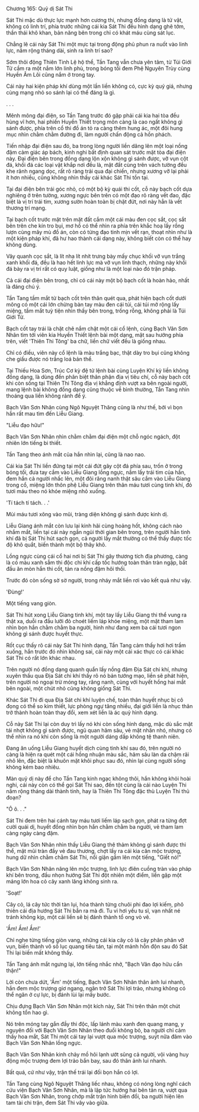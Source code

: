 




Chương 165: Quỷ dị Sát Thi


Sát Thi mặc dù thực lực mạnh hơn cương thi, nhưng đồng dạng là tử vật, không có linh trí, phía trước những cái kia Sát Thi đều hình dạng ghê tởm, thần thái khô khan, bản năng bên trong chỉ có khát máu cùng sát lục.

Chẳng lẽ cái này Sát Thi một mực tại trong động phủ phun ra nuốt vào linh lực, năm rộng tháng dài, sinh ra linh trí sao?

Sớm thôi động Thiên Tinh Lệ hộ thể, Tần Tang vẫn chưa yên tâm, từ Túi Giới Tử cầm ra một nắm lớn linh phù, trong bóng tối đem Phệ Nguyên Trùy cùng Huyền Âm Lôi cũng nắm ở trong tay.

Cái này hai kiện pháp khí dùng một lần liền không có, cực kỳ quý giá, nhưng cùng mạng nhỏ so sánh lại có thể đáng là gì.

. . .

Mênh mông đại điện, so Tần Tang trước đó gặp phải cái kia hai tòa đều hùng vĩ hơn, hai phiến Huyền Thiết trọng môn càng là cao ngất không gì sánh được, phía trên cổ thi đồ án tỏ ra càng thêm hung ác, một đôi hung mục nhìn chằm chằm đường đi, làm người chấn động cả hồn phách.

Tiến nhập đại điện sau đó, ba trong lòng người liền dâng lên một loại nồng đậm cảm giác áp bách, kinh nghi bất định quan sát trước mặt tòa đại điện này. Đại điện bên trong đồng dạng lộn xộn không gì sánh được, vỡ vụn cột đá, khối đá các loại vật khắp nơi đều là, mặt đất cùng trên vách tường đều khe rãnh ngang dọc, rất rõ ràng trải qua đại chiến, nhưng xương vỡ lại phải ít hơn nhiều, cũng không nhìn thấy cái khác Sát Thi tồn tại.

Tại đại điện bên trái góc nhỏ, có một bộ kỳ quái thi cốt, cỗ này bạch cốt dựa nghiêng ở trên tường, xương ngực bên trên có một đạo rõ ràng vết đao, đặc biệt là vị trí trái tim, xương sườn hoàn toàn bị chặt đứt, nơi này hẳn là vết thương trí mạng.

Tại bạch cốt trước mặt trên mặt đất cắm một cái màu đen cọc sắt, cọc sắt bên trên che kín tro bụi, mơ hồ có thể nhìn ra phía trên khắc hoạ lấy rồng lượn cùng mây mù đồ án, còn có từng đạo tinh mịn vết rạn, thoạt nhìn như là một kiện pháp khí, đã hư hao thành cái dạng này, không biết còn có thể hay không dùng.

Vây quanh cọc sắt, là lít nha lít nhít trưng bày mấy chục khối vỡ vụn trắng xanh khối đá, đều là hao hết linh lực mà vỡ vụn linh thạch, những này khối đá bày ra vị trí rất có quy luật, giống như là một loại nào đó trận pháp.

Cả cái đại điện bên trong, chỉ có cái này một bộ bạch cốt là hoàn hảo, nhất là đáng chú ý.

Tần Tang tầm mắt từ bạch cốt trên thân quét qua, phát hiện bạch cốt dưới mông có một cái lớn chừng bàn tay màu đen cái túi, cái túi mở rộng lấy miệng, tầm mắt tuỳ tiện nhìn thấy bên trong, trống rỗng, không phải là Túi Giới Tử.

Bạch cốt tay trái là chặt chẽ nắm chặt một cái cổ lệnh, cùng Bạch Vân Sơn Nhân tìm tới viên kia Huyền Thiết lệnh bài một dạng, mặt sau hướng phía trên, viết 'Thiên Thi Tông' ba chữ, liền chữ viết đều là giống nhau.

Chỉ có điều, viên này cổ lệnh là màu trắng bạc, thật dày tro bụi cũng không che giấu được nó trắng loá bản thể.

Tại Thiếu Hoa Sơn, Trúc Cơ kỳ đệ tử lệnh bài cùng Luyện Khí kỳ liền không đồng dạng, là dùng đến phân biệt thân phận địa vị tiêu chí, cỗ này bạch cốt khi còn sống tại Thiên Thi Tông địa vị khẳng định vượt xa bên ngoài người, mang lệnh bài không đồng dạng cũng thuộc về bình thường, Tần Tang nhìn thoáng qua liền không rảnh để ý.

Bạch Vân Sơn Nhân cùng Ngô Nguyệt Thăng cũng là như thế, bởi vì bọn hắn rất mau tìm đến Liễu Giang.

"Liễu đạo hữu!"

Bạch Vân Sơn Nhân nhìn chằm chằm đại điện một chỗ ngóc ngách, đột nhiên lớn tiếng bi thiết.

Tần Tang theo ánh mắt của hắn nhìn lại, cũng là nao nao.

Cái kia Sát Thi liền đứng tại một cái đứt gãy cột đá phía sau, trốn ở trong bóng tối, đưa tay cắm vào Liễu Giang lồng ngực, nắm lấy trái tim của hắn, đem hắn cả người nhấc lên, một đôi răng nanh thật sâu cắm vào Liễu Giang trong cổ, miệng lớn thôn phệ Liễu Giang trên thân máu tươi cùng tinh khí, đỏ tươi máu theo nó khóe miệng nhỏ xuống.

'Tí tách tí tách. . .'

Mùi máu tươi xông vào mũi, tràng diện không gì sánh được kinh dị.

Liễu Giang ánh mắt còn lưu lại kinh hãi cùng hoảng hốt, không cách nào nhắm mắt, liền tại cái này ngắn ngủi thời gian bên trong, trên người hắn tinh khí đã bị Sát Thi hút sạch gọn, cả người lấy mắt thường có thể thấy được tốc độ khô quắt, biến thành một bộ thây khô.

Lồng ngực cùng cái cổ hai nơi bị Sát Thi gây thương tích địa phương, càng là có màu xanh sẫm thi độc chi khí cấp tốc hướng toàn thân tràn ngập, bắt đầu ăn mòn hắn thi cốt, tản ra nồng đậm hôi thối.

Trước đó còn sống sờ sờ người, trong nháy mắt liền rơi vào kết quả như vậy.

'Đùng!'

Một tiếng vang giòn.

Sát Thi hút xong Liễu Giang tinh khí, một tay lấy Liễu Giang thi thể vung ra thật xa, duỗi ra đầu lưỡi đỏ choét liếm láp khóe miệng, một mặt tham lam nhìn bọn hắn chằm chằm ba người, hình như đang xem ba cái tươi ngon không gì sánh được huyết thực.

Rốt cục thấy rõ cái này Sát Thi hình dạng, Tần Tang cảm thấy hơi hơi trầm xuống, hắn trước đó nhìn không sai, cái này một cái xác thực có cái khác Sát Thi có rất lớn khác nhau.

Trên người nó đồng dạng quanh quẩn lấy nồng đậm Địa Sát chi khí, nhưng xuyên thấu qua Địa Sát chi khí thấy rõ nó bản tướng mạo, liền sẽ phát hiện, trên người nó ngoại trừ móng tay, răng nanh, cùng với huyết hồng hai mắt bên ngoài, một chút nhỏ cũng không giống Sát Thi.

Khác Sát Thi đi qua Địa Sát chi khí luyện chế, toàn thân huyết nhục bị cô đọng có thể so kim thiết, lực phòng ngự tăng nhiều, đại giới liền là nhục thân trở thành hoàn toàn thay đổi, xem xét liền là ác quỷ hình dạng.

Cỗ này Sát Thi lại còn duy trì lấy nó khi còn sống hình dạng, mặc dù sắc mặt tái nhợt không gì sánh được, ngũ quan hãm sâu, vẻ mặt nhăn nhó, nhưng có thể nhìn ra nó khi còn sống là một người dáng dấp không tệ thanh niên.

Đang ăn uống Liễu Giang huyết dịch cùng tinh khí sau đó, trên người nó càng là hiện ra quét một cái hồng nhuận màu sắc, hãm sâu làn da chậm rãi nhô lên, đặc biệt là khuôn mặt khôi phục sau đó, nhìn lại cùng người sống không kém bao nhiêu.

Màn quỷ dị này để cho Tần Tang kinh ngạc không thôi, hắn không khỏi hoài nghi, cái này còn có thể gọi Sát Thi sao, đến tột cùng là cái nào Luyện Thi năm rộng tháng dài thành tinh, hay là Thiên Thi Tông đặc thù Luyện Thi thủ đoạn?

"Ô ô. . ."

Sát Thi đem trên hai cánh tay máu tươi liếm láp sạch gọn, phát ra từng đợt cười quái dị, huyết đồng nhìn bọn hắn chằm chằm ba người, vẻ tham lam càng ngày càng đậm.

Bạch Vân Sơn Nhân nhìn thấy Liễu Giang thê thảm không gì sánh được thi thể, mặt mũi tràn đầy vẻ đau thương, chợt lấy ra cái kia căn mộc trượng, hung dữ nhìn chằm chằm Sát Thi, nổi giận gầm lên một tiếng, "Giết nó!"

Bạch Vân Sơn Nhân nâng lên mộc trượng, linh lực điên cuồng tràn vào pháp khí bên trong, đầu nhọn hướng Sát Thi đột nhiên một điểm, liền gặp một mảng lớn hoa cỏ cây xanh lăng không sinh ra.

'Soạt!'

Cây cỏ, lá cây tức thời tàn lụi, hóa thành từng chuôi phi đao lợi kiếm, phô thiên cái địa hướng Sát Thi bắn ra mà đi. Tu vi hơi yếu tu sĩ, vạn nhất né tránh không kịp, một cái liền sẽ bị đánh thành tổ ong vò vẽ.

'Ầm! Ầm! Ầm!'

Chỉ nghe từng tiếng giòn vang, những cái kia cây cỏ lá cây phân phân vỡ vụn, biến thành vô số lục quang tiêu tán, tại một mảnh hỗn độn sau đó Sát Thi lại biến mất không thấy.

Tần Tang ánh mắt ngưng lại, lớn tiếng nhắc nhở, "Bạch Vân đạo hữu cẩn thận!"

Lời còn chưa dứt, 'Ầm' một tiếng, Bạch Vân Sơn Nhân thân ảnh lui nhanh, hắn đem mộc trượng giơ ngang, ngăn trở Sát Thi lợi trảo, nhưng không có thể ngăn ở cự lực, bị đánh lùi lại mấy bước.

Chịu đựng Bạch Vân Sơn Nhân một kích này, Sát Thi trên thân một chút không tổn hao gì.

Nó trên móng tay gắn đầy thi độc, lấp lánh màu xanh đen quang mang, y nguyên đối với Bạch Vân Sơn Nhân theo đuổi không bỏ, ba người chỉ cảm thấy hoa mắt, Sát Thi một cái tay lại vượt qua mộc trượng, suýt nữa đâm vào Bạch Vân Sơn Nhân lồng ngực.

Bạch Vân Sơn Nhân kinh chảy mồ hôi lạnh ướt sũng cả người, vội vàng huy động mộc trượng đem lợi trảo bắn bay, sau đó thân ảnh lui nhanh.

Bất quá, cứ như vậy, trận thế trái lại đối bọn hắn có lợi.

Tần Tang cùng Ngô Nguyệt Thăng liếc nhau, không có nóng lòng nghĩ cách cứu viện Bạch Vân Sơn Nhân, mà là lập tức hướng hai bên tản ra, vượt qua Bạch Vân Sơn Nhân, trong chớp mắt trận hình biến đổi, ba người hiện lên tam tài chi trận, đem Sát Thi vây vào giữa.




